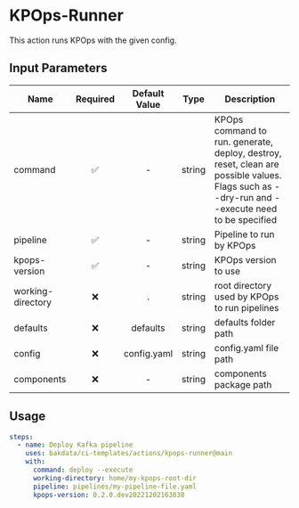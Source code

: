 # KPOps-Runner

This action runs KPOps with the given config.

## Input Parameters

| Name              | Required | Default Value |  Type  | Description                                                                                                                                   |
|-------------------|:--------:|:-------------:|:------:|-----------------------------------------------------------------------------------------------------------------------------------------------|
| command           |    ✅     |       -       | string | KPOps command to run. generate, deploy, destroy, reset, clean are possible values. Flags such as --dry-run and --execute need to be specified |
| pipeline          |    ✅     |       -       | string | Pipeline to run by KPOps                                                                                                                      |
| kpops-version     |    ✅     |       -       | string | KPOps version to use                                                                                                                          |
| working-directory |    ❌     |       .       | string | root directory used by KPOps to run pipelines                                                                                                 |
| defaults          |    ❌     |   defaults    | string | defaults folder path                                                                                                                          |
| config            |    ❌     |  config.yaml  | string | config.yaml file path                                                                                                                         |
| components        |    ❌     |       -       | string | components package path                                                                                                                       |


## Usage

```yaml
steps:
  - name: Deploy Kafka pipeline
    uses: bakdata/ci-templates/actions/kpops-runner@main
    with:
      command: deploy --execute
      working-directory: home/my-kpops-root-dir
      pipeline: pipelines/my-pipeline-file.yaml
      kpops-version: 0.2.0.dev20221202163038
```
